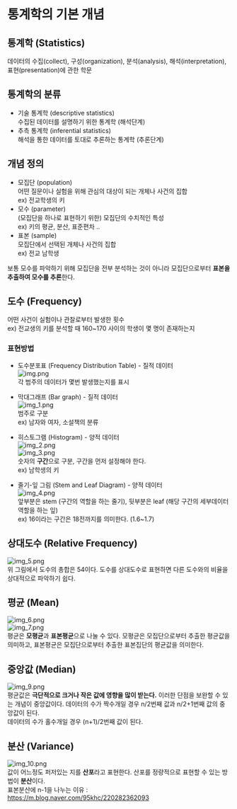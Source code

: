 # 통계학의 기본 개념
## 통계학 (Statistics)
데이터의 수집(collect), 구성(organization), 분석(analysis), 해석(interpretation),
표현(presentation)에 관한 학문

## 통계학의 분류
* 기술 통계학 (descriptive statistics)  
  수집된 데이터를 설명하기 위한 통계학 (해석단계)
* 추측 통계학 (inferential statistics)  
  해석을 통한 데이터를 토대로 추론하는 통계학 (추론단계)

## 개념 정의
* 모집단 (population)  
  어떤 질문이나 실험을 위해 관심의 대상이 되는 개체나 사건의 집합  
  ex) 전교학생의 키
* 모수 (parameter)  
  (모집단을 하나로 표현하기 위한) 모집단의 수치적인 특성  
  ex) 키의 평균, 분산, 표준편차 ..
* 표본 (sample)  
  모집단에서 선택된 개체나 사건의 집합  
  ex) 전교 남학생
  
보통 모수를 파악하기 위해 모집단을 전부 분석하는 것이 아니라 모집단으로부터 **표본을 추출하여 모수를 추론**한다.  

## 도수 (Frequency)
어떤 사건이 실험이나 관찰로부터 발생한 횟수  
ex) 전교생의 키를 분석할 때 160~170 사이의 학생이 몇 명이 존재하는지  

### 표현방법
* 도수분포표 (Frequency Distribution Table) - 질적 데이터  
  ![img.png](img.png)  
  각 범주의 데이터가 몇번 발생했는지를 표시  
* 막대그래프 (Bar graph) - 질적 데이터  
  ![img_1.png](img_1.png)  
  범주로 구분  
  ex) 남자와 여자, 소설책의 분류
* 히스토그램 (Histogram) - 양적 데이터  
  ![img_2.png](img_2.png)  
  ![img_3.png](img_3.png)  
  숫자의 **구간**으로 구분, 구간을 먼저 설정해야 한다.  
  ex) 남학생의 키
  
* 줄기-잎 그림 (Stem and Leaf Diagram) - 양적 데이터  
  ![img_4.png](img_4.png)  
  앞부분은 stem (구간의 역할을 하는 줄기), 뒷부분은 leaf (해당 구간의 세부데이터 역할을 하는 잎)  
  ex) 16이라는 구간은 18전까지를 의미한다. (1.6~1.7)

## 상대도수 (Relative Frequency)
![img_5.png](img_5.png)  
위 그림에서 도수의 총합은 54이다. 도수를 상대도수로 표현하면 다른 도수와의 비율을 상대적으로 파악하기 쉽다.

## 평균 (Mean)
![img_6.png](img_6.png)  
![img_7.png](img_7.png)  
평균은 **모평균**과 **표본평균**으로 나눌 수 있다. 
모평균은 모집단으로부터 추출한 평균값을 의미하고, 
표본평균은 모집단으로부터 추출한 표본집단의 평균값을 의미한다.

## 중앙값 (Median)
![img_9.png](img_9.png)  
평균값은 **극단적으로 크거나 작은 값에 영향을 많이 받는다.** 이러한 단점을 보완할 수 있는 개념이 중앙값이다.
데이터의 수가 짝수개일 경우 n/2번째 값과 n/2+1번째 값의 중앙값이 된다.  
데이터의 수가 홀수개일 경우 (n+1)/2번째 값이 된다.

## 분산 (Variance)
![img_10.png](img_10.png)  
값이 어느정도 퍼저있는 지를 **산포**라고 표현한다. 산포를 정량적으로 표현할 수 있는 방법이 **분산**이다.  
표본분산에 n-1을 나누는 이유 : https://m.blog.naver.com/95khc/220282362093  

